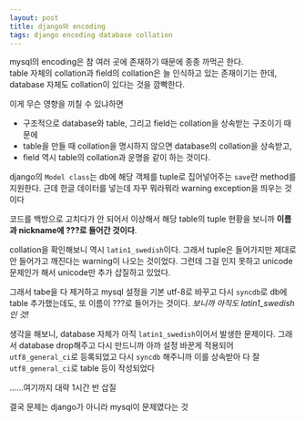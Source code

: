 ```yaml
---
layout: post
title: django와 encoding
tags: django encoding database collation
---
```


mysql의 encoding은 참 여러 곳에 존재하기 때문에 종종 까먹곤 한다.  
table 자체의 collation과 field의 collation은 늘 인식하고 있는 존재이기는 한데, database 자체도 collation이 있다는 것을 깜빡한다.

이게 무슨 영향을 끼칠 수 있냐하면

* 구조적으로 database와 table, 그리고 field는 collation을 상속받는 구조이기 때문에
* table을 만들 때 collation을 명시하지 않으면 database의 collation을 상속받고,
* field 역시 table의 collation과 운명을 같이 하는 것이다.

django의 `Model class`는 db에 해당 객체를 tuple로 집어넣어주는 `save`란 method를 지원한다. 근데 한글 데이터를 넣는데 자꾸 뭐라뭐라 warning exception을 띄우는 것이다

코드를 백방으로 고치다가 안 되어서 이상해서 해당 table의 tuple 현황을 보니까 **이름과 nickname에 ???로 들어간 것이다**.

collation을 확인해보니 역시 `latin1_swedish`이다. 그래서 tuple은 들어가지만 제대로 안 들어가고 깨진다는 warning이 나오는 것이었다. 그런데 그걸 인지 못하고 unicode 문제인가 해서 unicode만 추가 삽질하고 있었다.

그래서 tabe을 다 제거하고 mysql 설정을 기본 utf-8로 바꾸고 다시 `syncdb`로 db에 table 추가했는데도, 또 이름이 ???로 들어가는 것이다. *보니까 아직도 latin1_swedish인 것!*

생각을 해보니, database 자체가 아직 `latin1_swedish`이어서 발생한 문제이다. 그래서 database drop해주고 다시 만드니까 아까 설정 바꾼게 적용되어 `utf8_general_ci`로 등록되었고 다시 `syncdb` 해주니까 이를 상속받아 다 잘 `utf8_general_ci`로 table 등이 작성되었다

......여기까지 대략 1시간 반 삽질

결국 문제는 django가 아니라 mysql이 문제였다는 것
